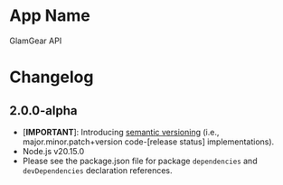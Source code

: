 # App Name

GlamGear API

# Changelog

## 2.0.0-alpha

* [**IMPORTANT**]: Introducing [semantic versioning](https://semver.org/) (i.e., major.minor.patch+version code-[release status] implementations).
* Node.js v20.15.0
* Please see the package.json file for package `dependencies` and `devDependencies` declaration references.